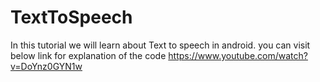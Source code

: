 # TextToSpeech
In this tutorial we will learn about Text to speech in android.
you can visit below link for explanation of the code
https://www.youtube.com/watch?v=DoYnz0GYN1w
